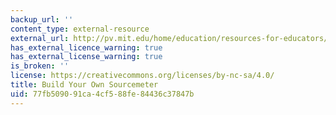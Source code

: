 ```yaml
---
backup_url: ''
content_type: external-resource
external_url: http://pv.mit.edu/home/education/resources-for-educators/build-your-own-sourcemeter/
has_external_licence_warning: true
has_external_license_warning: true
is_broken: ''
license: https://creativecommons.org/licenses/by-nc-sa/4.0/
title: Build Your Own Sourcemeter
uid: 77fb5090-91ca-4cf5-88fe-84436c37847b
---
```

